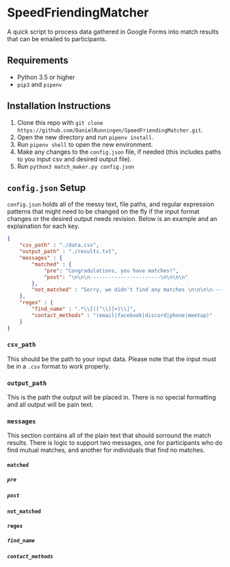 # SpeedFriendingMatcher

A quick script to process data gathered in Google Forms into match results that can be emailed to participants.

## Requirements

* Python 3.5 or higher
* `pip3` and `pipenv`

## Installation Instructions

1. Clone this repo with `git clone https://github.com/DanielRunningen/SpeedFriendingMatcher.git`.
2. Open the new directory and run `pipenv install`.
3. Run `pipenv shell` to open the new environment.
4. Make any changes to the `config.json` file, if needed (this includes paths to you input csv and desired output file).
5. Run `python3 match_maker.py config.json`

## `config.json` Setup

`config.json` holds all of the messy text, file paths, and regular expression patterns that might need to be changed on the fly if the input format changes or the desired output needs revision. Below is an example and an explaination for each key.

```json
{
    "csv_path" : "./data.csv",
    "output_path" : "./results.txt",
    "messages" : {
        "matched" : {
            "pre": "Congradulations, you have matches!",
            "post": "\n\n\n-----------------------\n\n\n\n"
        },
        "not_matched" : "Sorry, we didn't find any matches \n\n\n\n-----------------------\n\n\n\n"
    },
    "regex" : {
        "find_name" : ".*\\[([^\\]]+)\\]",
        "contact_methods" : "(email|facebook|discord|phone|meetup)"
    }
}
```

### `csv_path`

This should be the path to your input data. Please note that the input must be in a `.csv` format to work properly.

### `output_path`

This is the path the output will be placed in. There is no special formatting and all output will be pain text.

### `messages`

This section contains all of the plain text that should sorround the match results. There is logic to support two messages, one for participants who do find mutual matches, and another for individuals that find no matches.

#### `matched`

##### `pre`

##### `post`

#### `not_matched`

#### `regex`

##### `find_name`

##### `contact_methods`
